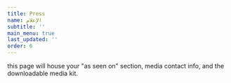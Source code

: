 ```yaml
---
title: Press
name: الإعلام
subtitle: ''
main_menu: true
last_updated: ''
order: 6
---
```

this page will house your "as seen on" section, media contact info, and the downloadable media kit.
